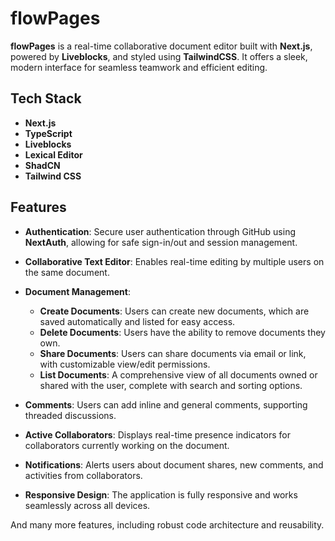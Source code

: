 # flowPages

**flowPages** is a real-time collaborative document editor built with **Next.js**, powered by **Liveblocks**, and styled using **TailwindCSS**. It offers a sleek, modern interface for seamless teamwork and efficient editing.

## Tech Stack

- **Next.js**
- **TypeScript**
- **Liveblocks**
- **Lexical Editor**
- **ShadCN**
- **Tailwind CSS**

## Features

- **Authentication**: Secure user authentication through GitHub using **NextAuth**, allowing for safe sign-in/out and session management.

- **Collaborative Text Editor**: Enables real-time editing by multiple users on the same document.

- **Document Management**:
  - **Create Documents**: Users can create new documents, which are saved automatically and listed for easy access.
  - **Delete Documents**: Users have the ability to remove documents they own.
  - **Share Documents**: Users can share documents via email or link, with customizable view/edit permissions.
  - **List Documents**: A comprehensive view of all documents owned or shared with the user, complete with search and sorting options.

- **Comments**: Users can add inline and general comments, supporting threaded discussions.

- **Active Collaborators**: Displays real-time presence indicators for collaborators currently working on the document.

- **Notifications**: Alerts users about document shares, new comments, and activities from collaborators.

- **Responsive Design**: The application is fully responsive and works seamlessly across all devices.

And many more features, including robust code architecture and reusability.

